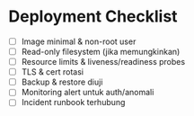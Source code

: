 # Deployment Checklist

- [ ] Image minimal & non-root user
- [ ] Read-only filesystem (jika memungkinkan)
- [ ] Resource limits & liveness/readiness probes
- [ ] TLS & cert rotasi
- [ ] Backup & restore diuji
- [ ] Monitoring alert untuk auth/anomali
- [ ] Incident runbook terhubung
